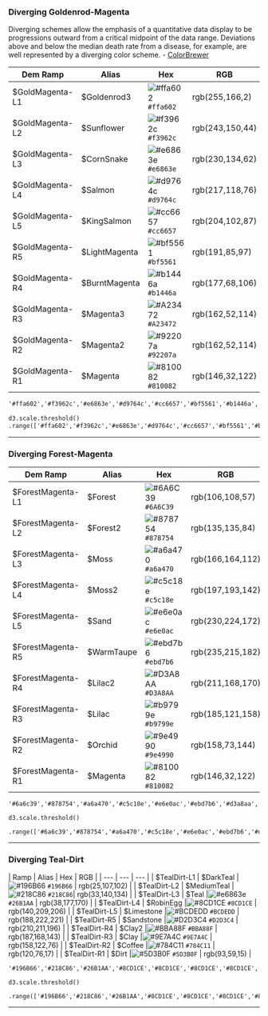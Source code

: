 ### Diverging Goldenrod-Magenta
Diverging schemes allow the emphasis of a quantitative data display to be progressions outward from a critical midpoint of the data range. Deviations above and below the median death rate from a disease, for example, are well represented by a diverging color scheme. - [ColorBrewer](http://www.personal.psu.edu/cab38/ColorSch/SchHTMLs/CBColorDiv.html)


| Dem Ramp | Alias | Hex | RGB |
| --- | --- | --- | --- |
| $GoldMagenta-L1 | $Goldenrod3 |![\#ffa602](https://placehold.it/15/ffa602/000000?text=+) `#ffa602` | rgb\(255,166,2\) |
| $GoldMagenta-L2 | $Sunflower |![\#f3962c](https://placehold.it/15/f3962c/000000?text=+) `#f3962c` | rgb(243,150,44) |
| $GoldMagenta-L3 | $CornSnake |![\#e6863e](https://placehold.it/15/e6863e/000000?text=+) `#e6863e` | rgb(230,134,62) |
| $GoldMagenta-L4 | $Salmon |![\#d9764c](https://placehold.it/15/d9764c/000000?text=+) `#d9764c` | rgb(217,118,76) |
| $GoldMagenta-L5 | $KingSalmon |![\#cc6657](https://placehold.it/15/cc6657/000000?text=+) `#cc6657` | rgb(204,102,87) |
| $GoldMagenta-R5 | $LightMagenta |![\#bf5561](https://placehold.it/15/bf5561/000000?text=+) `#bf5561` | rgb(191,85,97) |
| $GoldMagenta-R4 | $BurntMagenta |![\#b1446a](https://placehold.it/15/b1446a/000000?text=+) `#b1446a` | rgb(177,68,106) |
| $GoldMagenta-R3 | $Magenta3 |![\#A23472](https://placehold.it/15/A23472/000000?text=+) `#A23472` | rgb(162,52,114) |
| $GoldMagenta-R2 | $Magenta2  |![\#92207a](https://placehold.it/15/92207a/000000?text=+) `#92207a` | rgb(162,52,114) |
| $GoldMagenta-R1 | $Magenta  |![\#810082](https://placehold.it/15/810082/000000?text=+) `#810082` | rgb(146,32,122) |


```html
'#ffa602','#f3962c','#e6863e','#d9764c','#cc6657','#bf5561','#b1446a','#a23472','#92207a','#810082'
```

```html
d3.scale.threshold()
.range(['#ffa602','#f3962c','#e6863e','#d9764c','#cc6657','#bf5561','#b1446a','#a23472','#92207a','#810082']);
```

---

### Diverging Forest-Magenta


| Dem Ramp | Alias | Hex | RGB |
| --- | --- | --- | --- |
| $ForestMagenta-L1 | $Forest | ![\#6A6C39](https://placehold.it/15/6A6C39/000000?text=+) `#6A6C39` | rgb(106,108,57) |
| $ForestMagenta-L2 | $Forest2 |![\#878754](https://placehold.it/15/878754/000000?text=+) `#878754` | rgb(135,135,84) |
| $ForestMagenta-L3 | $Moss |![\#a6a470](https://placehold.it/15/a6a470/000000?text=+) `#a6a470` | rgb(166,164,112) |
| $ForestMagenta-L4  |$Moss2 | ![\#c5c18e](https://placehold.it/15/c5c18e/000000?text=+) `#c5c18e` | rgb(197,193,142) |
| $ForestMagenta-L5  | $Sand |![\#e6e0ac](https://placehold.it/15/e6e0ac/000000?text=+) `#e6e0ac` | rgb(230,224,172) |
| $ForestMagenta-R5 | $WarmTaupe |![\#ebd7b6](https://placehold.it/15/ebd7b6/000000?text=+) `#ebd7b6` | rgb(235,215,182) |
| $ForestMagenta-R4 | $Lilac2 |![\#D3A8AA](https://placehold.it/15/D3A8AA/000000?text=+) `#D3A8AA` | rgb(211,168,170) |
| $ForestMagenta-R3 | $Lilac |![\#b9799e](https://placehold.it/15/b9799e/000000?text=+) `#b9799e` | rgb(185,121,158) |
| $ForestMagenta-R2 | $Orchid |![\#9e4990](https://placehold.it/15/9e4990/000000?text=+) `#9e4990` | rgb(158,73,144) |
| $ForestMagenta-R1 | $Magenta | ![\#810082](https://placehold.it/15/810082/000000?text=+) `#810082` | rgb(146,32,122) |

```
'#6a6c39','#878754','#a6a470','#c5c18e','#e6e0ac','#ebd7b6','#d3a8aa','#b9799e','#9e4990','#810082'
```

```
d3.scale.threshold()
    .range(['#6a6c39','#878754','#a6a470','#c5c18e','#e6e0ac','#ebd7b6','#d3a8aa','#b9799e','#9e4990','#810082']);
```

---

### Diverging Teal-Dirt

| Ramp | Alias | Hex | RGB |
| --- | --- | --- |
| $TealDirt-L1 | $DarkTeal |![\#196B66](https://placehold.it/15/196B66/000000?text=+) `#196B66` | rgb(25,107,102) |
| $TealDirt-L2 | $MediumTeal | ![\#218C86](https://placehold.it/15/218C86/000000?text=+) `#218C86`|  rgb(33,140,134) |
| $TealDirt-L3 | $Teal |![\#e6863e](https://placehold.it/15/26B1AA/000000?text=+) `#26B1AA` | rgb(38,177,170) |
| $TealDirt-L4 | $RobinEgg |![\#8CD1CE](https://placehold.it/15/8CD1CE/000000?text=+) `#8CD1CE` | rgb(140,209,206) |
| $TealDirt-L5 | $Limestone |![\#BCDEDD](https://placehold.it/15/BCDEDD/000000?text=+) `#BCDEDD` | rgb(188,222,221) |
| $TealDirt-R5 | $Sandstone |![\#D2D3C4](https://placehold.it/15/D2D3C4/000000?text=+) `#D2D3C4` | rgb(210,211,196) |
| $TealDirt-R4 | $Clay2 |![\#BBA88F](https://placehold.it/15/BBA88F/000000?text=+) `#BBA88F` | rgb(187,168,143) |
| $TealDirt-R3 | $Clay |![\#9E7A4C](https://placehold.it/15/9E7A4C/000000?text=+) `#9E7A4C` | rgb(158,122,76) |
| $TealDirt-R2 | $Coffee |![\#784C11](https://placehold.it/15/784C11/000000?text=+) `#784C11` | rgb(120,76,17) |
| $TealDirt-R1 | $Dirt |![\#5D3B0F](https://placehold.it/15/5D3B0F/000000?text=+) `#5D3B0F` | rgb(93,59,15) |

```
'#196B66','#218C86','#26B1AA','#8CD1CE','#8CD1CE','#8CD1CE','#8CD1CE','#8CD1CE','#8CD1CE','#8CD1CE'
```

```
d3.scale.threshold()
    .range(['#196B66','#218C86','#26B1AA','#8CD1CE','#8CD1CE','#8CD1CE','#8CD1CE','#8CD1CE','#8CD1CE','#8CD1CE']);
```


---


